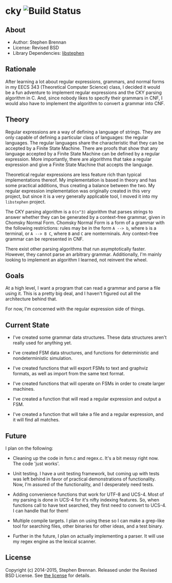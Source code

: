 # cky ![Build Status](https://travis-ci.org/brenns10/cky.svg?branch=master)

## About

- Author: Stephen Brennan
- License: Revised BSD
- Library Dependencies: [libstephen](https://github.com/brenns10/libstephen)

## Rationale

After learning a lot about regular expressions, grammars, and normal forms in my
EECS 343 (Theoretical Computer Science) class, I decided it would be a fun
adventure to implement regular expressions and the CKY parsing algorithm in C.
And, since nobody likes to specify their grammars in CNF, I would also have to
implement the algorithm to convert a grammar into CNF.

## Theory

Regular expressions are a way of defining a language of strings.  They are only
capable of defining a particular class of languages: the regular languages.  The
regular languages share the characteristic that they can be accepted by a Finite
State Machine.  There are proofs that show that any language accepted by a
Finite State Machine can be defined by a regular expression.  More importantly,
there are algorithms that take a regular expression and give a Finite State
Machine that accepts the language.

Theoretical regular expressions are less feature rich than typical
implementations thereof.  My implementation is based in theory and has some
practical additions, thus creating a balance between the two.  My regular
expression implementation was originally created in this very project, but since
it is a very generally applicable tool, I moved it into my `libstephen` project.

The CKY parsing algorithm is a `O(n^3)` algorithm that parses strings to answer
whether they can be generated by a context-free grammar, given in Chomsky Normal
Form.  Chomsky Normal Form is a form of a grammar with the following
restrictions: rules may be in the form `A --> b`, where `b` is a terminal, or `A
--> B C`, where `B` and `C` are nonterminals.  Any context-free grammar can be
represented in CNF.

There exist other parsing algorithms that run asymptotically faster.  However,
they cannot parse an arbitrary grammar.  Additionally, I'm mainly looking to
implement an algorithm I learned, not reinvent the wheel.

## Goals

At a high level, I want a program that can read a grammar and parse a file using
it.  This is a pretty big deal, and I haven't figured out all the architecture
behind that.

For now, I'm concerned with the regular expression side of things.

## Current State

- I've created some grammar data structures.  These data structures aren't
  really used for anything yet.

- I've created FSM data structures, and functions for deterministic and
  nondeterministic simulation.

- I've created functions that will export FSMs to text and graphviz formats, as
  well as import from the same text format.

- I've created functions that will operate on FSMs in order to create larger
  machines.

- I've created a function that will read a regular expression and output a FSM.

- I've created a function that will take a file and a regular expression, and it
  will find all matches.

## Future

I plan on the following:

- Cleaning up the code in fsm.c and regex.c.  It's a bit messy right now.  The
  code 'just works'.

- Unit testing.  I have a unit testing framework, but coming up with tests was
  left behind in favor of practical demonstrations of functionality.  Now, I'm
  assured of the functionality, and I desperately need tests.

- Adding convenience functions that work for UTF-8 and UCS-4.  Most of my
  parsing is done in UCS-4 for it's nifty indexing features.  So, when functions
  call to have text searched, they first need to convert to UCS-4.  I can handle
  that for them!

- Multiple compile targets.  I plan on using these so I can make a grep-like
  tool for searching files, other binaries for other ideas, and a test binary.

- Further in the future, I plan on actually implementing a parser.  It will use
  my regex engine as the lexical scanner.

## License

Copyright (c) 2014-2015, Stephen Brennan.  Released under the Revised BSD
License.  See [the license](LICENSE.txt) for details.
